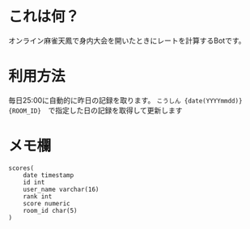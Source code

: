 # これは何？
オンライン麻雀天鳳で身内大会を開いたときにレートを計算するBotです。

# 利用方法
毎日25:00に自動的に昨日の記録を取ります。
```こうしん {date(YYYYmmdd)} {ROOM_ID}```　で指定した日の記録を取得して更新します

# メモ欄
```
scores(
    date timestamp
    id int
    user_name varchar(16)
    rank int
    score numeric
    room_id char(5)
)
```
